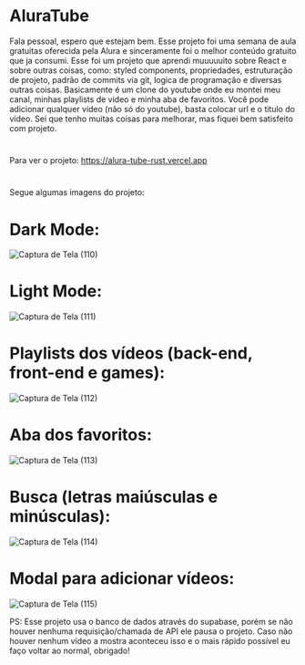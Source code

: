 # AluraTube

Fala pessoal, espero que estejam bem. Esse projeto foi uma semana de aula gratuitas oferecida pela Alura e sinceramente foi o melhor conteúdo gratuito que ja consumi. Esse foi um projeto que aprendi muuuuuito sobre React e sobre outras coisas, como: styled components, propriedades, estruturação de projeto, padrão de commits via git, logica de programação e diversas outras coisas. Basicamente é um clone do youtube onde eu montei meu canal, minhas playlists de video e minha aba de favoritos. Você pode adicionar qualquer vídeo (não só do youtube), basta colocar url e o titulo do vídeo. Sei que tenho muitas coisas para melhorar, mas fiquei bem satisfeito com projeto.
#
Para ver o projeto: https://alura-tube-rust.vercel.app
# 
Segue algumas imagens do projeto:

# Dark Mode:
![Captura de Tela (110)](https://user-images.githubusercontent.com/69488943/211915219-e1610861-ccae-43fe-a90b-c8725199d4c5.png)

# Light Mode:
![Captura de Tela (111)](https://user-images.githubusercontent.com/69488943/211915250-d6800f9f-dfb4-4b19-8c9f-60f8f60be304.png)

# Playlists dos vídeos (back-end, front-end e games):
![Captura de Tela (112)](https://user-images.githubusercontent.com/69488943/211915275-afe0a5a1-e06a-44ec-84b1-3526fa9c4048.png)

# Aba dos favoritos:
![Captura de Tela (113)](https://user-images.githubusercontent.com/69488943/211915304-323319e5-85ac-43e4-b627-ec4c44fe68a9.png)

# Busca (letras maiúsculas e minúsculas):
![Captura de Tela (114)](https://user-images.githubusercontent.com/69488943/211918578-0ba288ec-d6d4-4349-8c83-ffc8d1463471.png)

# Modal para adicionar vídeos:
![Captura de Tela (115)](https://user-images.githubusercontent.com/69488943/211918553-33be1b17-5c41-4ab5-a0ee-355974ebd608.png)

PS: Esse projeto usa o banco de dados através do supabase, porém se não houver nenhuma requisição/chamada de API ele pausa o projeto. Caso não houver nenhum vídeo a mostra aconteceu isso e o mais rápido possível eu faço voltar ao normal, obrigado!
